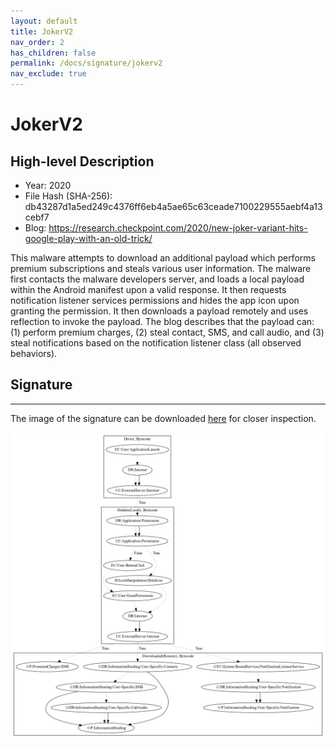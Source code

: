 ```yaml
---
layout: default
title: JokerV2
nav_order: 2
has_children: false
permalink: /docs/signature/jokerv2
nav_exclude: true
---
```


# JokerV2

## High-level Description

* Year: 2020
* File Hash (SHA-256): db43287d1a5ed249c4376ff6eb4a5ae65c63ceade7100229555aebf4a13cebf7
* Blog: https://research.checkpoint.com/2020/new-joker-variant-hits-google-play-with-an-old-trick/

This malware attempts to download an additional payload which performs premium subscriptions and steals various user information. The malware first contacts the malware developers server, and loads a local payload within the Android manifest upon a valid response. It then requests notification listener services permissions and hides the app icon upon granting the permission. It then downloads a payload remotely and uses reflection to invoke the payload. The blog describes that the payload can: (1) perform premium charges, (2) steal contact, SMS, and call audio, and (3) steal notifications based on the notification listener class (all observed behaviors).

## Signature
---

The image of the signature can be downloaded [here](../../img/signatures/JokerV2.png) for closer inspection.

![](../../img/signatures/JokerV2.png)